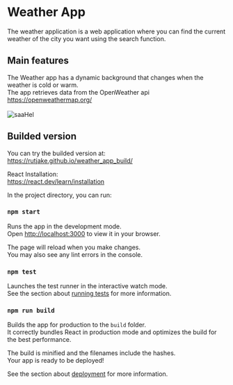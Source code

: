 # Weather App

The weather application is a web application where you can find the current weather of the city you want using the search function.

## Main features

The Weather app has a dynamic background that changes when the weather is cold or warm.<br>
The app retrieves data from the OpenWeather api<br>
https://openweathermap.org/<br><br>
![saaHel](https://github.com/Rutjake/weather_app/assets/77888584/325e5562-b3ba-4484-ad6b-bdaeadbad9c3)

## Builded version
You can try the builded version at:<br>
https://rutjake.github.io/weather_app_build/


React Installation:<br>
https://react.dev/learn/installation

In the project directory, you can run:

### `npm start`

Runs the app in the development mode.\
Open [http://localhost:3000](http://localhost:3000) to view it in your browser.

The page will reload when you make changes.\
You may also see any lint errors in the console.

### `npm test`

Launches the test runner in the interactive watch mode.\
See the section about [running tests](https://facebook.github.io/create-react-app/docs/running-tests) for more information.

### `npm run build`

Builds the app for production to the `build` folder.\
It correctly bundles React in production mode and optimizes the build for the best performance.

The build is minified and the filenames include the hashes.\
Your app is ready to be deployed!

See the section about [deployment](https://facebook.github.io/create-react-app/docs/deployment) for more information.
